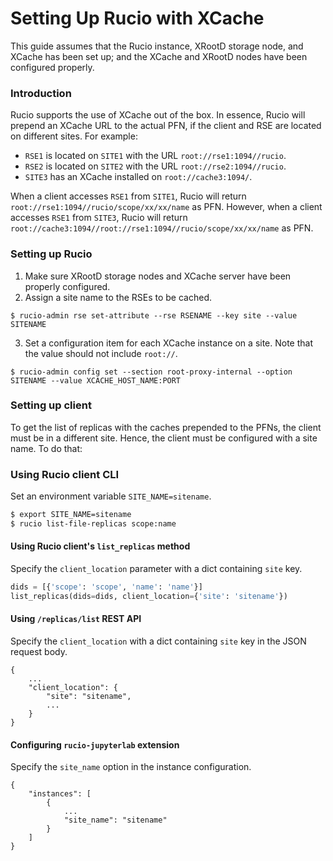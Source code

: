 # Setting Up Rucio with XCache

This guide assumes that the Rucio instance, XRootD storage node, and XCache has been set up; and the XCache and XRootD nodes have been configured properly.

### Introduction
Rucio supports the use of XCache out of the box. In essence, Rucio will prepend an XCache URL to the actual PFN, if the client and RSE are located on different sites. For example:
- `RSE1` is located on `SITE1` with the URL `root://rse1:1094//rucio`.
- `RSE2` is located on `SITE2` with the URL `root://rse2:1094//rucio`.
- `SITE3` has an XCache installed on `root://cache3:1094/`.

When a client accesses `RSE1` from `SITE1`, Rucio will return `root://rse1:1094//rucio/scope/xx/xx/name` as PFN.
However, when a client accesses `RSE1` from `SITE3`, Rucio will return `root://cache3:1094//root://rse1:1094//rucio/scope/xx/xx/name` as PFN.

### Setting up Rucio
1. Make sure XRootD storage nodes and XCache server have been properly configured.
2. Assign a site name to the RSEs to be cached. 
```
$ rucio-admin rse set-attribute --rse RSENAME --key site --value SITENAME
```
3. Set a configuration item for each XCache instance on a site. Note that the value should not include `root://`.
```
$ rucio-admin config set --section root-proxy-internal --option SITENAME --value XCACHE_HOST_NAME:PORT
```

### Setting up client
To get the list of replicas with the caches prepended to the PFNs, the client must be in a different site.
Hence, the client must be configured with a site name. To do that:

### Using Rucio client CLI
Set an environment variable `SITE_NAME=sitename`.
```bash
$ export SITE_NAME=sitename
$ rucio list-file-replicas scope:name
```

#### Using Rucio client's `list_replicas` method
Specify the `client_location` parameter with a dict containing `site` key.
```python
dids = [{'scope': 'scope', 'name': 'name'}]
list_replicas(dids=dids, client_location={'site': 'sitename'})
```

#### Using `/replicas/list` REST API
Specify the `client_location` with a dict containing `site` key in the JSON request body.
```
{
    ...
    "client_location": {
        "site": "sitename",
        ...
    }
}
```

#### Configuring `rucio-jupyterlab` extension
Specify the `site_name` option in the instance configuration.
```
{
    "instances": [
        {
            ...
            "site_name": "sitename"
        }
    ]
}
```